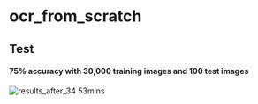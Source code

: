 # ocr_from_scratch

## Test
#### 75% accuracy with 30,000 training images and 100 test images
![results_after_34 53mins](https://user-images.githubusercontent.com/81513306/147906595-dd0278ca-e97c-4392-b6c5-172c6b04335e.png)
